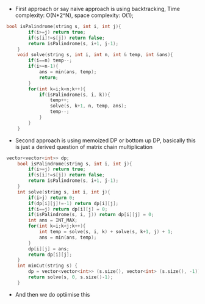 - First approach or say naive approach is using backtracking, Time complexity: O(N\*2^N), space complexity: O(1);
```cpp
bool isPalindrome(string s, int i, int j){
        if(i>=j) return true;
        if(s[i]!=s[j]) return false;
        return isPalindrome(s, i+1, j-1);
    }
    void solve(string s, int i, int n, int & temp, int &ans){
        if(i==n) temp--;
        if(i>=n-1){
            ans = min(ans, temp);
            return;
        }
        for(int k=i;k<n;k++){
            if(isPalindrome(s, i, k)){
                temp++;
                solve(s, k+1, n, temp, ans);
                temp--;
            }
        }
    }
```

- Second approach is using memoized DP or bottom up DP, basically this is just a derived question of matrix chain multiplication 

```cpp
vector<vector<int>> dp;
    bool isPalindrome(string s, int i, int j){
        if(i>=j) return true;
        if(s[i]!=s[j]) return false;
        return isPalindrome(s, i+1, j-1);
    }
    int solve(string s, int i, int j){
        if(i>j) return 0;
        if(dp[i][j]!=-1) return dp[i][j];
        if(i==j) return dp[i][j] = 0;
        if(isPalindrome(s, i, j)) return dp[i][j] = 0;
        int ans = INT_MAX;
        for(int k=i;k<j;k++){
            int temp = solve(s, i, k) + solve(s, k+1, j) + 1;
            ans = min(ans, temp);
        }
        dp[i][j] = ans;
        return dp[i][j];
    }
    int minCut(string s) {
        dp = vector<vector<int>> (s.size(), vector<int> (s.size(), -1));
        return solve(s, 0, s.size()-1);
    }
```
- And then we do optiimise this 
